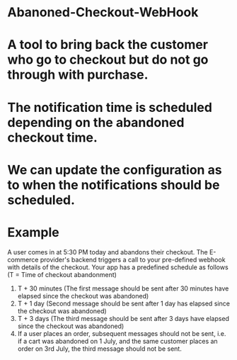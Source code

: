 # Abanoned-Checkout-WebHook

# A tool to bring back the customer who go to checkout but do not go through with purchase.

# The notification time is scheduled depending on the abandoned checkout time.

# We can update the configuration as to when the notifications should be scheduled.

# Example

A user comes in at 5:30 PM today and abandons their checkout. The E-commerce provider's backend triggers a call to your pre-defined webhook with details of the checkout.
Your app has a predefined schedule as follows (T = Time of checkout abandonment)

1.  T + 30 minutes (The first message should be sent after 30 minutes have elapsed since the checkout was abandoned)
2.  T + 1 day (Second message should be sent after 1 day has elapsed since the checkout was abandoned)
3.  T + 3 days (The third message should be sent after 3 days have elapsed since the checkout was abandoned)
4.  If a user places an order, subsequent messages should not be sent, i.e. if a cart was abandoned on 1 July, and the same customer places an order on 3rd July, the third message should not be sent.
